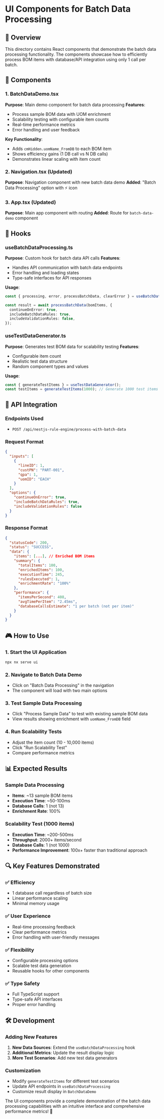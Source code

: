 # UI Components for Batch Data Processing

## 🎯 Overview

This directory contains React components that demonstrate the batch data processing functionality. The components showcase how to efficiently process BOM items with database/API integration using only 1 call per batch.

## 📁 Components

### 1. BatchDataDemo.tsx
**Purpose**: Main demo component for batch data processing
**Features**:
- Process sample BOM data with UOM enrichment
- Scalability testing with configurable item counts
- Real-time performance metrics
- Error handling and user feedback

**Key Functionality**:
- Adds `cmHidden.uomName_FromDB` to each BOM item
- Shows efficiency gains (1 DB call vs N DB calls)
- Demonstrates linear scaling with item count

### 2. Navigation.tsx (Updated)
**Purpose**: Navigation component with new batch data demo
**Added**: "Batch Data Processing" option with ⚡ icon

### 3. App.tsx (Updated)
**Purpose**: Main app component with routing
**Added**: Route for `batch-data-demo` component

## 🔧 Hooks

### useBatchDataProcessing.ts
**Purpose**: Custom hook for batch data API calls
**Features**:
- Handles API communication with batch data endpoints
- Error handling and loading states
- Type-safe interfaces for API responses

**Usage**:
```typescript
const { processing, error, processBatchData, clearError } = useBatchDataProcessing();

const result = await processBatchData(bomItems, {
  continueOnError: true,
  includeBatchDataRules: true,
  includeValidationRules: false,
});
```

### useTestDataGenerator.ts
**Purpose**: Generates test BOM data for scalability testing
**Features**:
- Configurable item count
- Realistic test data structure
- Random component types and values

**Usage**:
```typescript
const { generateTestItems } = useTestDataGenerator();
const testItems = generateTestItems(1000); // Generate 1000 test items
```

## 🚀 API Integration

### Endpoints Used
- `POST /api/nestjs-rule-engine/process-with-batch-data`

### Request Format
```json
{
  "inputs": [
    {
      "lineID": 1,
      "custPN": "PART-001",
      "qpa": 1,
      "uomID": "EACH"
    }
  ],
  "options": {
    "continueOnError": true,
    "includeBatchDataRules": true,
    "includeValidationRules": false
  }
}
```

### Response Format
```json
{
  "statusCode": 200,
  "status": "SUCCESS",
  "data": {
    "items": [...], // Enriched BOM items
    "summary": {
      "totalItems": 100,
      "enrichedItems": 100,
      "executionTime": 245,
      "rulesExecuted": 1,
      "enrichmentRate": "100%"
    },
    "performance": {
      "itemsPerSecond": 408,
      "avgTimePerItem": "2.45ms",
      "databaseCallsEstimate": "1 per batch (not per item)"
    }
  }
}
```

## 🎮 How to Use

### 1. Start the UI Application
```bash
npx nx serve ui
```

### 2. Navigate to Batch Data Demo
- Click on "Batch Data Processing" in the navigation
- The component will load with two main options

### 3. Test Sample Data Processing
- Click "Process Sample Data" to test with existing sample BOM data
- View results showing enrichment with `uomName_FromDB` field

### 4. Run Scalability Tests
- Adjust the item count (10 - 10,000 items)
- Click "Run Scalability Test"
- Compare performance metrics

## 📊 Expected Results

### Sample Data Processing
- **Items**: ~13 sample BOM items
- **Execution Time**: ~50-100ms
- **Database Calls**: 1 (not 13)
- **Enrichment Rate**: 100%

### Scalability Test (1000 items)
- **Execution Time**: ~200-500ms
- **Throughput**: 2000+ items/second
- **Database Calls**: 1 (not 1000)
- **Performance Improvement**: 100x+ faster than traditional approach

## 🔍 Key Features Demonstrated

### ✅ **Efficiency**
- 1 database call regardless of batch size
- Linear performance scaling
- Minimal memory usage

### ✅ **User Experience**
- Real-time processing feedback
- Clear performance metrics
- Error handling with user-friendly messages

### ✅ **Flexibility**
- Configurable processing options
- Scalable test data generation
- Reusable hooks for other components

### ✅ **Type Safety**
- Full TypeScript support
- Type-safe API interfaces
- Proper error handling

## 🛠️ Development

### Adding New Features
1. **New Data Sources**: Extend the `useBatchDataProcessing` hook
2. **Additional Metrics**: Update the result display logic
3. **More Test Scenarios**: Add new test data generators

### Customization
- Modify `generateTestItems` for different test scenarios
- Update API endpoints in `useBatchDataProcessing`
- Customize result display in `BatchDataDemo`

The UI components provide a complete demonstration of the batch data processing capabilities with an intuitive interface and comprehensive performance metrics! 🎉